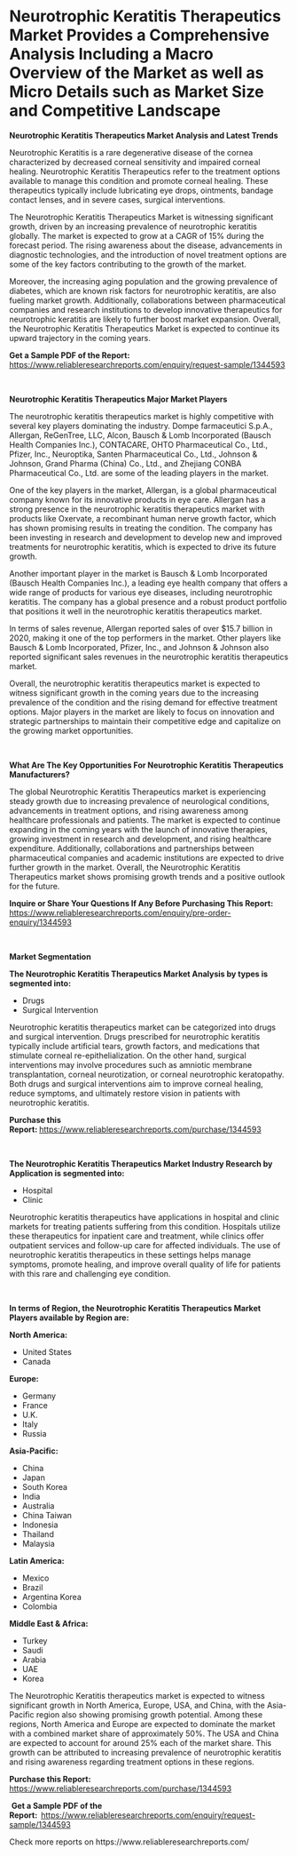 <p><h1>Neurotrophic Keratitis Therapeutics Market Provides a Comprehensive Analysis Including a Macro Overview of the Market as well as Micro Details such as Market Size and Competitive Landscape</h1></p><p><strong>Neurotrophic Keratitis Therapeutics Market Analysis and Latest Trends</strong></p>
<p><p>Neurotrophic Keratitis is a rare degenerative disease of the cornea characterized by decreased corneal sensitivity and impaired corneal healing. Neurotrophic Keratitis Therapeutics refer to the treatment options available to manage this condition and promote corneal healing. These therapeutics typically include lubricating eye drops, ointments, bandage contact lenses, and in severe cases, surgical interventions.</p><p>The Neurotrophic Keratitis Therapeutics Market is witnessing significant growth, driven by an increasing prevalence of neurotrophic keratitis globally. The market is expected to grow at a CAGR of 15% during the forecast period. The rising awareness about the disease, advancements in diagnostic technologies, and the introduction of novel treatment options are some of the key factors contributing to the growth of the market.</p><p>Moreover, the increasing aging population and the growing prevalence of diabetes, which are known risk factors for neurotrophic keratitis, are also fueling market growth. Additionally, collaborations between pharmaceutical companies and research institutions to develop innovative therapeutics for neurotrophic keratitis are likely to further boost market expansion. Overall, the Neurotrophic Keratitis Therapeutics Market is expected to continue its upward trajectory in the coming years.</p></p>
<p><strong>Get a Sample PDF of the Report:&nbsp;</strong> <a href="https://www.reliableresearchreports.com/enquiry/request-sample/1344593">https://www.reliableresearchreports.com/enquiry/request-sample/1344593</a></p>
<p>&nbsp;</p>
<p><strong>Neurotrophic Keratitis Therapeutics Major Market Players</strong></p>
<p><p>The neurotrophic keratitis therapeutics market is highly competitive with several key players dominating the industry. Dompe farmaceutici S.p.A., Allergan, ReGenTree, LLC, Alcon, Bausch & Lomb Incorporated (Bausch Health Companies Inc.), CONTACARE, OHTO Pharmaceutical Co., Ltd., Pfizer, Inc., Neuroptika, Santen Pharmaceutical Co., Ltd., Johnson & Johnson, Grand Pharma (China) Co., Ltd., and Zhejiang CONBA Pharmaceutical Co., Ltd. are some of the leading players in the market.</p><p>One of the key players in the market, Allergan, is a global pharmaceutical company known for its innovative products in eye care. Allergan has a strong presence in the neurotrophic keratitis therapeutics market with products like Oxervate, a recombinant human nerve growth factor, which has shown promising results in treating the condition. The company has been investing in research and development to develop new and improved treatments for neurotrophic keratitis, which is expected to drive its future growth.</p><p>Another important player in the market is Bausch & Lomb Incorporated (Bausch Health Companies Inc.), a leading eye health company that offers a wide range of products for various eye diseases, including neurotrophic keratitis. The company has a global presence and a robust product portfolio that positions it well in the neurotrophic keratitis therapeutics market.</p><p>In terms of sales revenue, Allergan reported sales of over $15.7 billion in 2020, making it one of the top performers in the market. Other players like Bausch & Lomb Incorporated, Pfizer, Inc., and Johnson & Johnson also reported significant sales revenues in the neurotrophic keratitis therapeutics market.</p><p>Overall, the neurotrophic keratitis therapeutics market is expected to witness significant growth in the coming years due to the increasing prevalence of the condition and the rising demand for effective treatment options. Major players in the market are likely to focus on innovation and strategic partnerships to maintain their competitive edge and capitalize on the growing market opportunities.</p></p>
<p>&nbsp;</p>
<p><strong>What Are The Key Opportunities For Neurotrophic Keratitis Therapeutics Manufacturers?</strong></p>
<p><p>The global Neurotrophic Keratitis Therapeutics market is experiencing steady growth due to increasing prevalence of neurological conditions, advancements in treatment options, and rising awareness among healthcare professionals and patients. The market is expected to continue expanding in the coming years with the launch of innovative therapies, growing investment in research and development, and rising healthcare expenditure. Additionally, collaborations and partnerships between pharmaceutical companies and academic institutions are expected to drive further growth in the market. Overall, the Neurotrophic Keratitis Therapeutics market shows promising growth trends and a positive outlook for the future.</p></p>
<p><strong>Inquire or Share Your Questions If Any Before Purchasing This Report:</strong> <a href="https://www.reliableresearchreports.com/enquiry/pre-order-enquiry/1344593">https://www.reliableresearchreports.com/enquiry/pre-order-enquiry/1344593</a></p>
<p>&nbsp;</p>
<p><strong>Market Segmentation</strong></p>
<p><strong>The Neurotrophic Keratitis Therapeutics Market Analysis by types is segmented into:</strong></p>
<p><ul><li>Drugs</li><li>Surgical Intervention</li></ul></p>
<p><p>Neurotrophic keratitis therapeutics market can be categorized into drugs and surgical intervention. Drugs prescribed for neurotrophic keratitis typically include artificial tears, growth factors, and medications that stimulate corneal re-epithelialization. On the other hand, surgical interventions may involve procedures such as amniotic membrane transplantation, corneal neurotization, or corneal neurotrophic keratopathy. Both drugs and surgical interventions aim to improve corneal healing, reduce symptoms, and ultimately restore vision in patients with neurotrophic keratitis.</p></p>
<p><strong>Purchase this Report:&nbsp;</strong><a href="https://www.reliableresearchreports.com/purchase/1344593">https://www.reliableresearchreports.com/purchase/1344593</a></p>
<p>&nbsp;</p>
<p><strong>The Neurotrophic Keratitis Therapeutics Market Industry Research by Application is segmented into:</strong></p>
<p><ul><li>Hospital</li><li>Clinic</li></ul></p>
<p><p>Neurotrophic keratitis therapeutics have applications in hospital and clinic markets for treating patients suffering from this condition. Hospitals utilize these therapeutics for inpatient care and treatment, while clinics offer outpatient services and follow-up care for affected individuals. The use of neurotrophic keratitis therapeutics in these settings helps manage symptoms, promote healing, and improve overall quality of life for patients with this rare and challenging eye condition.</p></p>
<p>&nbsp;</p>
<p><strong>In terms of Region, the Neurotrophic Keratitis Therapeutics Market Players available by Region are:</strong></p>
<p>
    <p> <strong> North America: </strong>
        <ul>
            <li>United States</li>
            <li>Canada</li>
        </ul>
        </p> 
    <p> <strong> Europe: </strong>
        <ul>
            <li>Germany</li>
            <li>France</li>
            <li>U.K.</li>
            <li>Italy</li>
            <li>Russia</li>
        </ul>
        </p> 
    <p> <strong> Asia-Pacific: </strong>
        <ul>
            <li>China</li>
            <li>Japan</li>
            <li>South Korea</li>
            <li>India</li>
            <li>Australia</li>
            <li>China Taiwan</li>
            <li>Indonesia</li>
            <li>Thailand</li>
            <li>Malaysia</li>
        </ul>
        </p> 
    <p> <strong> Latin America: </strong>
        <ul>
            <li>Mexico</li>
            <li>Brazil</li>
            <li>Argentina Korea</li>
            <li>Colombia</li>
        </ul>
        </p> 
    <p> <strong> Middle East & Africa: </strong>
        <ul>
            <li>Turkey</li>
            <li>Saudi</li>
            <li>Arabia</li>
            <li>UAE</li>
            <li>Korea</li>
        </ul>
    </p>
    </p>
<p><p>The Neurotrophic Keratitis therapeutics market is expected to witness significant growth in North America, Europe, USA, and China, with the Asia-Pacific region also showing promising growth potential. Among these regions, North America and Europe are expected to dominate the market with a combined market share of approximately 50%. The USA and China are expected to account for around 25% each of the market share. This growth can be attributed to increasing prevalence of neurotrophic keratitis and rising awareness regarding treatment options in these regions.</p></p>
<p><strong>Purchase this Report: </strong><a href="https://www.reliableresearchreports.com/purchase/1344593">https://www.reliableresearchreports.com/purchase/1344593</a></p>
<p>&nbsp;<strong>Get a Sample PDF of the Report:&nbsp;&nbsp;</strong><a href="https://www.reliableresearchreports.com/enquiry/request-sample/1344593">https://www.reliableresearchreports.com/enquiry/request-sample/1344593</a></p>
<p><strong></strong></p>
<p>Check more reports on https://www.reliableresearchreports.com/</p>